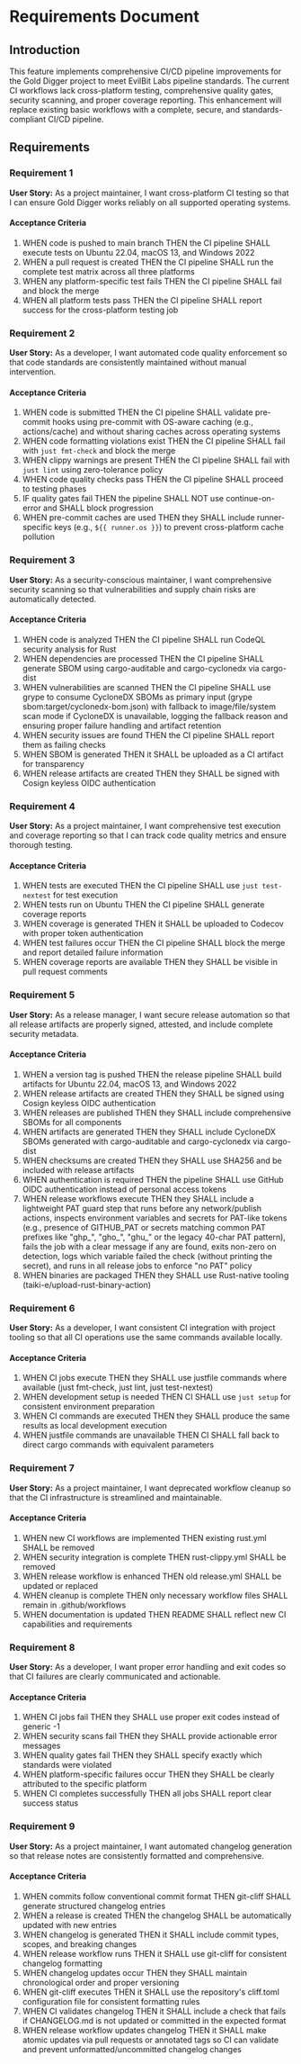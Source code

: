 # Requirements Document

## Introduction

This feature implements comprehensive CI/CD pipeline improvements for the Gold Digger project to meet EvilBit Labs pipeline standards. The current CI workflows lack cross-platform testing, comprehensive quality gates, security scanning, and proper coverage reporting. This enhancement will replace existing basic workflows with a complete, secure, and standards-compliant CI/CD pipeline.

## Requirements

### Requirement 1

**User Story:** As a project maintainer, I want cross-platform CI testing so that I can ensure Gold Digger works reliably on all supported operating systems.

#### Acceptance Criteria

1. WHEN code is pushed to main branch THEN the CI pipeline SHALL execute tests on Ubuntu 22.04, macOS 13, and Windows 2022
2. WHEN a pull request is created THEN the CI pipeline SHALL run the complete test matrix across all three platforms
3. WHEN any platform-specific test fails THEN the CI pipeline SHALL fail and block the merge
4. WHEN all platform tests pass THEN the CI pipeline SHALL report success for the cross-platform testing job

### Requirement 2

**User Story:** As a developer, I want automated code quality enforcement so that code standards are consistently maintained without manual intervention.

#### Acceptance Criteria

1. WHEN code is submitted THEN the CI pipeline SHALL validate pre-commit hooks using pre-commit with OS-aware caching (e.g., actions/cache) and without sharing caches across operating systems
2. WHEN code formatting violations exist THEN the CI pipeline SHALL fail with `just fmt-check` and block the merge
3. WHEN clippy warnings are present THEN the CI pipeline SHALL fail with `just lint` using zero-tolerance policy
4. WHEN code quality checks pass THEN the CI pipeline SHALL proceed to testing phases
5. IF quality gates fail THEN the pipeline SHALL NOT use continue-on-error and SHALL block progression
6. WHEN pre-commit caches are used THEN they SHALL include runner-specific keys (e.g., `${{ runner.os }}`) to prevent cross-platform cache pollution

### Requirement 3

**User Story:** As a security-conscious maintainer, I want comprehensive security scanning so that vulnerabilities and supply chain risks are automatically detected.

#### Acceptance Criteria

1. WHEN code is analyzed THEN the CI pipeline SHALL run CodeQL security analysis for Rust
2. WHEN dependencies are processed THEN the CI pipeline SHALL generate SBOM using cargo-auditable and cargo-cyclonedx via cargo-dist
3. WHEN vulnerabilities are scanned THEN the CI pipeline SHALL use grype to consume CycloneDX SBOMs as primary input (grype sbom:target/cyclonedx-bom.json) with fallback to image/file/system scan mode if CycloneDX is unavailable, logging the fallback reason and ensuring proper failure handling and artifact retention
4. WHEN security issues are found THEN the CI pipeline SHALL report them as failing checks
5. WHEN SBOM is generated THEN it SHALL be uploaded as a CI artifact for transparency
6. WHEN release artifacts are created THEN they SHALL be signed with Cosign keyless OIDC authentication

### Requirement 4

**User Story:** As a project maintainer, I want comprehensive test execution and coverage reporting so that I can track code quality metrics and ensure thorough testing.

#### Acceptance Criteria

1. WHEN tests are executed THEN the CI pipeline SHALL use `just test-nextest` for test execution
2. WHEN tests run on Ubuntu THEN the CI pipeline SHALL generate coverage reports
3. WHEN coverage is generated THEN it SHALL be uploaded to Codecov with proper token authentication
4. WHEN test failures occur THEN the CI pipeline SHALL block the merge and report detailed failure information
5. WHEN coverage reports are available THEN they SHALL be visible in pull request comments

### Requirement 5

**User Story:** As a release manager, I want secure release automation so that all release artifacts are properly signed, attested, and include complete security metadata.

#### Acceptance Criteria

1. WHEN a version tag is pushed THEN the release pipeline SHALL build artifacts for Ubuntu 22.04, macOS 13, and Windows 2022
2. WHEN release artifacts are created THEN they SHALL be signed using Cosign keyless OIDC authentication
3. WHEN releases are published THEN they SHALL include comprehensive SBOMs for all components
4. WHEN artifacts are generated THEN they SHALL include CycloneDX SBOMs generated with cargo-auditable and cargo-cyclonedx via cargo-dist
5. WHEN checksums are created THEN they SHALL use SHA256 and be included with release artifacts
6. WHEN authentication is required THEN the pipeline SHALL use GitHub OIDC authentication instead of personal access tokens
7. WHEN release workflows execute THEN they SHALL include a lightweight PAT guard step that runs before any network/publish actions, inspects environment variables and secrets for PAT-like tokens (e.g., presence of GITHUB_PAT or secrets matching common PAT prefixes like "ghp\_", "gho\_", "ghu\_" or the legacy 40-char PAT pattern), fails the job with a clear message if any are found, exits non-zero on detection, logs which variable failed the check (without printing the secret), and runs in all release jobs to enforce "no PAT" policy
8. WHEN binaries are packaged THEN they SHALL use Rust-native tooling (taiki-e/upload-rust-binary-action)

### Requirement 6

**User Story:** As a developer, I want consistent CI integration with project tooling so that all CI operations use the same commands available locally.

#### Acceptance Criteria

1. WHEN CI jobs execute THEN they SHALL use justfile commands where available (just fmt-check, just lint, just test-nextest)
2. WHEN development setup is needed THEN CI SHALL use `just setup` for consistent environment preparation
3. WHEN CI commands are executed THEN they SHALL produce the same results as local development execution
4. WHEN justfile commands are unavailable THEN CI SHALL fall back to direct cargo commands with equivalent parameters

### Requirement 7

**User Story:** As a project maintainer, I want deprecated workflow cleanup so that the CI infrastructure is streamlined and maintainable.

#### Acceptance Criteria

1. WHEN new CI workflows are implemented THEN existing rust.yml SHALL be removed
2. WHEN security integration is complete THEN rust-clippy.yml SHALL be removed
3. WHEN release workflow is enhanced THEN old release.yml SHALL be updated or replaced
4. WHEN cleanup is complete THEN only necessary workflow files SHALL remain in .github/workflows
5. WHEN documentation is updated THEN README SHALL reflect new CI capabilities and requirements

### Requirement 8

**User Story:** As a developer, I want proper error handling and exit codes so that CI failures are clearly communicated and actionable.

#### Acceptance Criteria

1. WHEN CI jobs fail THEN they SHALL use proper exit codes instead of generic -1
2. WHEN security scans fail THEN they SHALL provide actionable error messages
3. WHEN quality gates fail THEN they SHALL specify exactly which standards were violated
4. WHEN platform-specific failures occur THEN they SHALL be clearly attributed to the specific platform
5. WHEN CI completes successfully THEN all jobs SHALL report clear success status

### Requirement 9

**User Story:** As a project maintainer, I want automated changelog generation so that release notes are consistently formatted and comprehensive.

#### Acceptance Criteria

1. WHEN commits follow conventional commit format THEN git-cliff SHALL generate structured changelog entries
2. WHEN a release is created THEN the changelog SHALL be automatically updated with new entries
3. WHEN changelog is generated THEN it SHALL include commit types, scopes, and breaking changes
4. WHEN release workflow runs THEN it SHALL use git-cliff for consistent changelog formatting
5. WHEN changelog updates occur THEN they SHALL maintain chronological order and proper versioning
6. WHEN git-cliff executes THEN it SHALL use the repository's cliff.toml configuration file for consistent formatting rules
7. WHEN CI validates changelog THEN it SHALL include a check that fails if CHANGELOG.md is not updated or committed in the expected format
8. WHEN release workflow updates changelog THEN it SHALL make atomic updates via pull requests or annotated tags so CI can validate and prevent unformatted/uncommitted changelog changes

